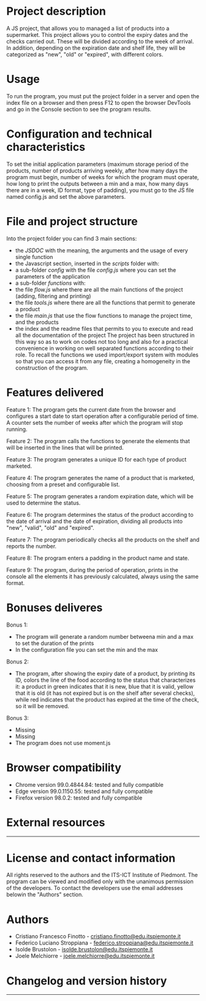# Project description

A JS project, that allows you to managed a list of products into a supermarket. 
This project allows you to control the expiry dates and the checks carried out. 
These will be divided according to the week of arrival. 
In addition, depending on the expiration date and shelf life, they will be categorized as "new", "old" or "expired", with different colors.

# Usage

To run the program, you must put the project folder in a server and open the index file on a browser and then press F12 
to open the browser DevTools and go in the Console section to see the program results.

# Configuration and technical characteristics

To set the initial application parameters (maximum storage period of the products, number of products arriving weekly, 
after how many days the program must begin, number of weeks for which the program must operate, how long to print the outputs between a min and a max, 
how many days there are in a week, ID format, type of padding), you must go to the JS file named config.js and set the above parameters. 

# File and project structure

Into the project folder you can find 3 main sections:
 - the *JSDOC* with the meaning, the arguments and the usage of every single function
 - the Javascript section, inserted in the *scripts* folder with:
  - a sub-folder *config* with the file *config.js* where you can set the parameters of the application
  - a sub-folder *functions* with:
   - the file *flow.js* where there are all the main functions of the project (adding, filtering and printing)
   - the file *tools.js* where there are all the functions that permit to generate a product
  - the file *main.js* that use the flow functions to manage the project time, and the products
 - the index and the readme files that permits to you to execute and read all the documentation of the project
The project has been structured in this way so as to work on codes not too long and also for a practical convenience in working on well 
separated functions according to their role. 
To recall the functions we used import/export system with modules so that you can access it from any file, creating a 
homogeneity in the construction of the program.

# Features delivered

Feature 1: The program gets the current date from the browser and configures a start date to start operation after a configurable period of time. 
A counter sets the number of weeks after which the program will stop running.

Feature 2: The program calls the functions to generate the elements that will be inserted in the lines that will be printed.

Feature 3: The program generates a unique ID for each type of product marketed.

Feature 4: The program generates the name of a product that is marketed, choosing from a preset and configurable list.

Feature 5: The program generates a random expiration date, which will be used to determine the status.

Feature 6: The program determines the status of the product according to the date of arrival and the date of expiration, dividing 
all products into "new", "valid", "old" and "expired".

Feature 7: The program periodically checks all the products on the shelf and reports the number.

Feature 8: The program enters a padding in the product name and state.

Feature 9: The program, during the period of operation, prints in the console all the elements it has previously calculated, always using the same format.

# Bonuses deliveres

Bonus 1:
- The program will generate a random number betweena min and a max to set the duration of the prints
- In the configuration file you can set the min and the max

Bonus 2:
- The program, after showing the expiry date of a product, by printing its ID, colors the line of the food according to the status 
 that characterizes it: a product in green indicates that it is new, blue that it is valid, yellow that it is old (it has not expired but 
 is on the shelf after several checks), while red indicates that the product has expired at the time of the check, so it will be removed.

Bonus 3:
- Missing
- Missing
- The program does not use moment.js

# Browser compatibility 

 - Chrome version 99.0.4844.84: tested and fully compatible 
 - Edge version 99.0.1150.55: tested and fully compatible
 - Firefox version 98.0.2: tested and fully compatible

# External resources

---

# License and contact information

All rights reserved to the authors and the ITS-ICT Institute of Piedmont.
The program can be viewed and modified only with the unanimous permission of the developers.
To contact the developers use the email addresses belowin the "Authors" section.

# Authors

 - Cristiano Francesco Finotto - cristiano.finotto@edu.itspiemonte.it 
 - Federico Luciano Stroppiana - federico.stroppiana@edu.itspiemonte.it
 - Isolde Brustolon - isolde.brustolon@edu.itspiemonte.it
 - Joele Melchiorre - joele.melchiorre@edu.itspiemonte.it

# Changelog and version history 

---